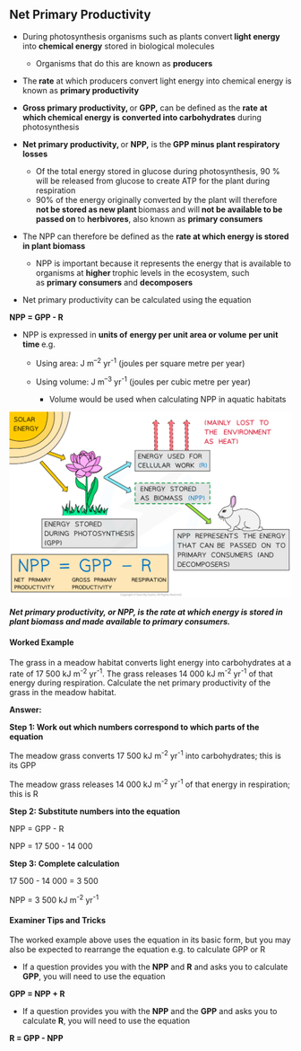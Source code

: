 Net Primary Productivity
------------------------

* During photosynthesis organisms such as plants convert<b> light energy</b> into <b>chemical energy</b> stored in biological molecules

  + Organisms that do this are known as <b>producers </b>
* The<b> rate</b> at which producers convert light energy into chemical energy is known as <b>primary productivity</b>
* <b>Gross primary productivity, </b>or <b>GPP,</b> can be defined as the <b>rate</b> <b>at which chemical energy is</b> <b>converted into carbohydrates</b> during photosynthesis
* <b>Net primary productivity, </b>or <b>NPP,</b> is the<b> GPP minus plant respiratory losses</b>

  + Of the total energy stored in glucose during photosynthesis, 90 % will be released from glucose to create ATP for the plant during respiration
  + 90% of the energy originally converted by the plant will therefore <b>not be stored as new plant </b>biomass and will<b> not be available to be passed on</b> to <b>herbivores</b>, also known as <b>primary consumers</b>
* The NPP can therefore be defined as the <b>rate at which energy is stored in plant biomass</b>

  + NPP is important because it represents the energy that is available to organisms at <b>higher </b>trophic levels in the ecosystem, such as <b>primary consumers</b> and <b>decomposers</b>
* Net primary productivity can be calculated using the equation

<b>NPP = GPP - R</b>

* NPP is expressed in <b>units of</b> <b>energy per unit area or volume</b> <b>per unit time </b>e.g.

  + Using area: J m<sup>–2</sup> yr<sup>-1</sup> (joules per square metre per year)
  + Using volume: J m<sup>–3</sup> yr<sup>-1</sup> (joules per cubic metre per year)

    - Volume would be used when calculating NPP in aquatic habitats

![Calculating NPP](Calculating-NPP.png)

<i><b>Net primary productivity, or NPP, is the rate at which energy is stored in plant biomass and made available to primary consumers.</b></i>

#### Worked Example

The grass in a meadow habitat converts light energy into carbohydrates at a rate of 17 500 kJ m<sup>-2</sup> yr<sup>-1</sup>. The grass releases 14 000 kJ m<sup>-2</sup> yr<sup>-1</sup> of that energy during respiration. Calculate the net primary productivity of the grass in the meadow habitat.  
  
<b>Answer:</b>  
  
<b>Step 1: Work out which numbers correspond to which parts of the equation</b>

The meadow grass converts 17 500 kJ m<sup>-2</sup> yr<sup>-1</sup> into carbohydrates; this is its GPP

The meadow grass releases 14 000 kJ m<sup>-2</sup> yr<sup>-1</sup> of that energy in respiration; this is R

<b>Step 2: Substitute numbers into the equation </b>

NPP = GPP - R

NPP = 17 500 - 14 000

<b>Step 3: Complete calculation</b>

17 500 - 14 000 = 3 500  
  
NPP = 3 500 kJ m<sup>-2</sup> yr<sup>-1</sup>

#### Examiner Tips and Tricks

The worked example above uses the equation in its basic form, but you may also be expected to rearrange the equation e.g. to calculate GPP or R

* If a question provides you with the <b>NPP</b> and <b>R</b> and asks you to calculate<b> GPP</b>, you will need to use the equation

<b>GPP = NPP + R</b>

* If a question provides you with the <b>NPP</b> and the <b>GPP</b> and asks you to calculate <b>R</b>, you will need to use the equation

<b>R = GPP - NPP</b>